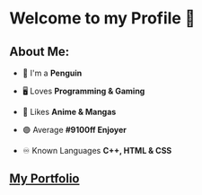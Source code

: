 # Welcome to my Profile 👋

## About Me:

- 🐧 I'm a **Penguin**

- 🖥️ Loves **Programming & Gaming**

- 🌸 Likes **Anime & Mangas**

- 🟣 Average **#9100ff Enjoyer**

- ♾️ Known Languages **C++, HTML & CSS**

## [My Portfolio](pingoda.guthub.io)
